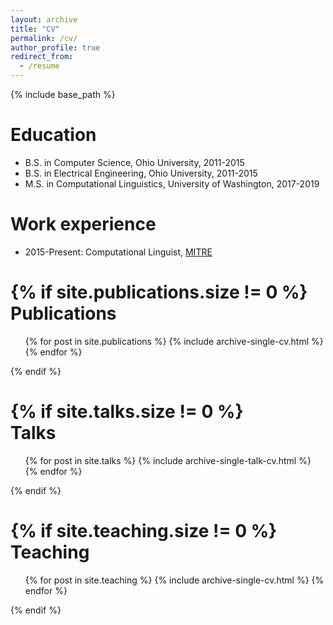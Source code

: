 ```yaml
---
layout: archive
title: "CV"
permalink: /cv/
author_profile: true
redirect_from:
  - /resume
---
```


{% include base_path %}

Education
======
* B.S. in Computer Science, Ohio University, 2011-2015
* B.S. in Electrical Engineering, Ohio University, 2011-2015
* M.S. in Computational Linguistics, University of Washington, 2017-2019

Work experience
======
* 2015-Present: Computational Linguist, [MITRE](https://www.mitre.org/)

{% if site.publications.size != 0 %}    
Publications
======
  <ul>{% for post in site.publications %}
    {% include archive-single-cv.html %}
  {% endfor %}</ul>
{% endif %}

{% if site.talks.size != 0 %}  
Talks
======
  <ul>{% for post in site.talks %}
    {% include archive-single-talk-cv.html %}
  {% endfor %}</ul>
{% endif %}
  
{% if site.teaching.size != 0 %}  
Teaching
======
  <ul>{% for post in site.teaching %}
    {% include archive-single-cv.html %}
  {% endfor %}</ul>
{% endif %}
